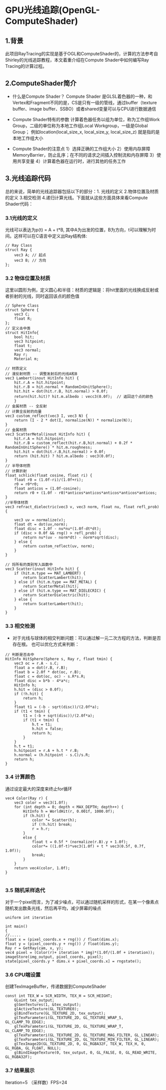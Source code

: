 # GPU光线追踪(OpenGL-ComputeShader)
## 1.背景
此项目RayTracing的实现是基于OGL和ComputeShader的，计算的方法参考自Shirley的光线追踪教程，本文着重介绍在Compute Shader中如何编写Ray Tracing的计算过程。 
## 2.ComputeShader简介
 - 什么是Compute Shader？ 
Compute Shader 是GLSL着色器的一种，和Vertex和Fragment不同的是，CS是只有一级的管线，通过buffer（texture buffer、image buffer、SSBO）或者shared变量可以与CPU进行数据通信 
- Compute Shader特有的参数
计算着色器任务以组为单位，称为工作组Work Group，二级的单位称为本地工作组Local Workgroup，一级是Global Group； 例如location(local_size_x, local_size_y, local_size_z) 就是指的是本地工作组大小 

- Compute Shader的注意点
1）选择正确的工作组大小  2）使用内存屏障MemoryBarrier，防止乱序；在不同的请求之间插入控制流和内存屏障 3）使用共享变量  4）计算着色器在运行时，进行其他的任务工作

## 3.光线追踪代码
总的来说，简单的光线追踪器包括以下的部分：1. 光线的定义   2.物体位置及材质的定义 3.相交检测  4.递归计算光线。下面就从这些方面具体来看Compute Shader代码：

### 3.1光线的定义
光线可以表达为p(t) = A + t*B, 其中A为出发的位置，B为方向，t可以理解为时间。这样可以在C语言中定义出Ray结构体: 
```
// Ray Class
struct Ray { 
	vec3 A; // 起点 
	vec3 B; // 方向
};
```
### 3.2 物体位置及材质
这里以圆形为例，定义圆心和半径：材质的逻辑是：将hit里面的光线换成反射或者折射的光线，同时返回该点的颜色值 
```
// Sphere Class
struct Sphere {
	vec3 C;
	float R;
};
// 定义击中类 
struct HitInfo{
	bool hit; 
	vec3 hitpoint; 
	float t; 
	vec3 normal; 
	Ray r; 
	Material m; 

// 材质定义
// 漫反射材质 -- 调整发射后的光线A和B
vec3 Lambert(inout HitInfo hit) {
	hit.r.A = hit.hitpoint; 
	hit.r.B = hit.normal + RandomInUnitSphere(); 
	hit.hit = dot(hit.r.B, hit.normal) > 0.0f; 
	return(hit.hit)? hit.m.albedo : vecc3(0.0f);  // 返回这个点的颜色
	} 	
// 金属材质 -- 全反射
// 计算全反射的向量 
vec3 custom_reflect(vec3 I, vec3 N) {
	return (I - 2 * dot(I, normalize(N)) * normalize(N));
}
// 金属材质 
vec3 ScatterMetal(inout HitInfo hit) {
	hit.r.A = hit.hitpoint;
	hit.r.B = custom_reflect(hit.r.B,hit.normal) + 0.2f * RandomInUnitSphere() * hit.m.roughness;
	hit.hit = dot(hit.r.B,hit.normal) > 0.0f;
	return (hit.hit) ? hit.m.albedo : vec3(0.0f);
}
// 半导体材质 
// 计算折射 
float schlick(float cosine, float ri) {
	float r0 = (1.0f-ri)/(1.0f+ri);
	r0 = r0*r0;
	float anticos = (1.0f-cosine);
	return r0 + (1.0f - r0)*anticos*anticos*anticos*anticos*anticos;
}
//半导体材质 
vec3 refract_dielectric(vec3 v, vec3 norm, float nu, float refl_prob) {
	
	vec3 uv = normalize(v);
	float dt = dot(uv,norm);
	float disc = 1.0f - nu*nu*(1.0f-dt*dt);
	if (disc > 0.0f && rng() > refl_prob) {
		return nu*(uv - norm*dt) - norm*sqrt(disc);
	} else {
		return custom_reflect(uv, norm);
	}
}

// 将所有的类别写入函数中
vec3 Scatter(inout HitInfo hit) {
	if (hit.m.type == MAT_LAMBERT) {
		return ScatterLambert(hit);
	} else if (hit.m.type == MAT_METAL) {
		return ScatterMetal(hit);
	} else if (hit.m.type == MAT_DIELECRIC) {
		return ScatterDielectric(hit);
	} else {
		return ScatterLambert(hit);
	}
}

```
### 3.3 相交检测 

 - 对于光线与球体的相交判断问题：可以通过解一元二次方程的方法，判断是否存在根。 也可以优化方式来判断： 
```
// 判断是否击中 
HitInfo HitSphere(Sphere s, Ray r, float tmin) {
	vec3 oc = r.A - s.C;
	float a = dot(r.B, r.B);
	float b = 2.0f * dot(oc, r.B);
	float c = dot(oc, oc) - s.R*s.R;
	float disc = b*b - 4*a*c;
	HitInfo h;
	h.hit = (disc > 0.0f);
	if (!h.hit) {
		return h;
	}
	float t1 = (-b - sqrt(disc))/(2.0f*a);
	if (t1 < tmin) {
		t1 = (-b + sqrt(disc))/(2.0f*a);
		if (t1 < tmin) {
			h.t = t1;
			h.hit = false;
			return h;
		}
	}
	h.t = t1;
	h.hitpoint = r.A + h.t * r.B;
	h.normal = (h.hitpoint - s.C)/s.R;
	return h;
}
```
### 3.4 计算颜色
通过设定最大的深度来终止for循环 
```
vec4 Color(Ray r) {
	vec3 color = vec3(1.0f);
	for (int depth = 0; depth < MAX_DEPTH; depth++) {
		HitInfo h = WorldHit(r, 0.001f, 1000.0f);
		if (h.hit) {
			color *= Scatter(h);
			if (!h.hit) break;
			r = h.r;
		} 
		else {
			float t = 0.5f * (normalize(r.B).y + 1.0f);
			color*= ((1.0f-t)*vec3(1.0f) + t * vec3(0.5f, 0.7f, 1.0f));
			break;
		}
	}
	return vec4(color, 1.0f);
}


```
### 3.5 随机采样迭代 
对于一个pixel而言，为了减少噪点，可以通过随机采样的形式，在某一个像素点随机发出数条光线，然后再平均，减少屏幕的噪点 

```
uniform int iteration

int main()
{
//..... 
float x = (pixel_coords.x + rng()) / float(dims.x); 
float y = (pixel_coords.y + rng()) / float(dims.y); 
Ray r = GetRay(cam, x, y);
vec4 pixel = (Color(r)+ iteration * img)*(1.0f/(1.0f + iteration));
imageStore(img_output, pixel_coords, pixel);
state[pixel_coords.y * dims.x + pixel_coords.x] = rngstate();
```

### 3.6 CPU端设置
创建TexImageBuffer，传递数据到ComputeShader 
```
const int TEX_W = SCR_WIDTH, TEX_H = SCR_HEIGHT; 
	GLuint tex_output; 
	glGenTextures(1, &tex_output); 
	glActiveTexture(GL_TEXTURE0); 
	glBindTexture(GL_TEXTURE_2D, tex_output); 
	glTexParameteri(GL_TEXTURE_2D, GL_TEXTURE_WRAP_S, GL_CLAMP_TO_EDGE); 
	glTexParameteri(GL_TEXTURE_2D, GL_TEXTURE_WRAP_T, GL_CLAMP_TO_EDGE);
	glTexParameteri(GL_TEXTURE_2D, GL_TEXTURE_MAG_FILTER, GL_LINEAR);
	glTexParameteri(GL_TEXTURE_2D, GL_TEXTURE_MIN_FILTER, GL_LINEAR);
	glTexImage2D(GL_TEXTURE_2D, 0, GL_RGBA32F, TEX_W, TEX_H, 0, GL_RGBA, GL_FLOAT, NULL);
	glBindImageTexture(0, tex_output, 0, GL_FALSE, 0, GL_READ_WRITE, GL_RGBA32F); 

```

### 3.7 结果展示
Iteration=5 （采样数）FPS=24
